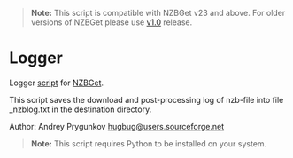 > **Note:** This script is compatible with NZBGet v23 and above.
For older versions of NZBGet please use [v1.0](https://github.com/nzbgetcom/Extension-Logger/releases/tag/v1.0) release.

# Logger
Logger [script](https://nzbget.com/documentation/post-processing-scripts/) for [NZBGet](https://nzbget.com).

This script saves the download and post-processing log of nzb-file into file _nzblog.txt in the destination directory.

Author: Andrey Prygunkov <hugbug@users.sourceforge.net>

> **Note:** This script requires Python to be installed on your system.
